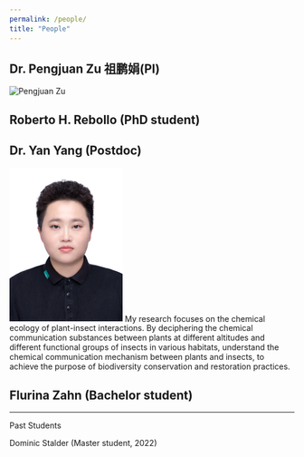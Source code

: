 ```yaml
---
permalink: /people/
title: "People"
---
```


## Dr. Pengjuan Zu 祖鹏娟(PI)
<img src="../assets/images/PZu_2022_3.jpg" width="200" alt="Pengjuan Zu">



## Roberto H. Rebollo (PhD student)

## Dr. Yan Yang (Postdoc)
<img src="../assets/images/Yan Yang.jpg" width="200" alt="Yan Yang">
My research focuses on the chemical ecology of plant-insect interactions. By deciphering the chemical communication substances between plants at different altitudes and different functional groups of insects in various habitats, understand the chemical communication mechanism between plants and insects, to achieve the purpose of biodiversity conservation and restoration practices.

## Flurina Zahn (Bachelor student)


-----
Past Students

Dominic Stalder (Master student, 2022)


